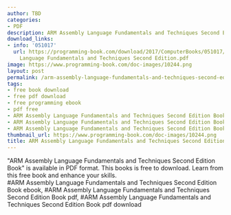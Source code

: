 ```yaml
---
author: TBD
categories:
- PDF
description: ARM Assembly Language Fundamentals and Techniques Second Edition Book
download_links:
- info: '051017'
  url: https://programming-book.com/download/2017/ComputerBooks/051017/ARM Assembly
    Language Fundamentals and Techniques Second Edition.pdf
image: https://www.programming-book.com/doc-images/10244.png
layout: post
permalink: /arm-assembly-language-fundamentals-and-techniques-second-edition-book.html
tags:
- free book download
- free pdf download
- free programming ebook
- pdf free
- ARM Assembly Language Fundamentals and Techniques Second Edition Book ebook
- ARM Assembly Language Fundamentals and Techniques Second Edition Book pdf
- ARM Assembly Language Fundamentals and Techniques Second Edition Book pdf download
thumbnail_url: https://www.programming-book.com/doc-images/10244.png
title: ARM Assembly Language Fundamentals and Techniques Second Edition Book
---
```


 
<div class="item-desc text-justify">
  "ARM Assembly Language Fundamentals and Techniques Second Edition Book" is available in PDF format. This books is free to download. Learn from this free book and enhance your skills.
  <br>
  #ARM Assembly Language Fundamentals and Techniques Second Edition Book ebook, #ARM Assembly Language Fundamentals and Techniques Second Edition Book pdf, #ARM Assembly Language Fundamentals and Techniques Second Edition Book pdf download
</div>